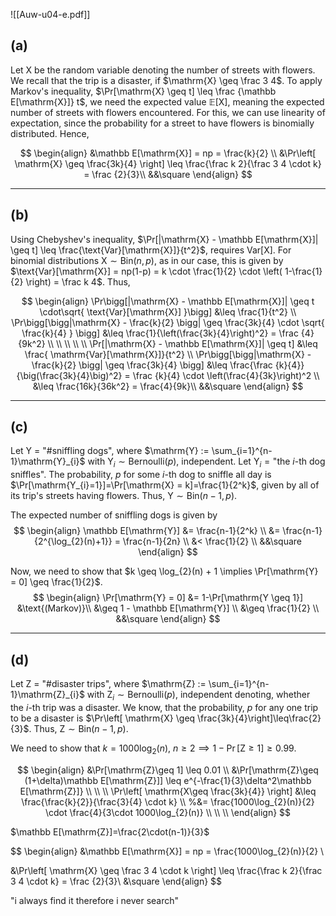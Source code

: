 ![[Auw-u04-e.pdf]]

## (a)
Let $\mathrm{X}$ be the random variable denoting the number of streets with flowers. We recall that the trip is a disaster, if $\mathrm{X} \geq \frac 3 4$. To apply Markov's inequality, $\Pr[\mathrm{X} \geq t] \leq \frac {\mathbb E[\mathrm{X}]} t$, we need the expected value $\mathbb{E}[\mathrm{X}]$, meaning the expected number of streets with flowers encountered.
For this, we can use linearity of expectation, since the probability for a street to have flowers is binomially distributed. Hence,

$$
\begin{align}
&\mathbb E[\mathrm{X}] = np = \frac{k}{2} \\
&\Pr\left[ \mathrm{X} \geq \frac{3k}{4} \right] \leq \frac{\frac k 2}{\frac 3 4 \cdot k} = \frac {2}{3}\\
&&\square
\end{align}
$$

___
## (b)
Using Chebyshev's inequality, $\Pr[|\mathrm{X} - \mathbb E[\mathrm{X}]| \geq t] \leq \frac{\text{Var}[\mathrm{X}]}{t^2}$, requires $\text{Var}[\mathrm{X}]$. For binomial distributions $\mathrm{X} \sim \mathrm{Bin}(n, p)$, as in our case, this is given by $\text{Var}[\mathrm{X}] = np(1-p) = k \cdot \frac{1}{2} \cdot \left( 1-\frac{1}{2} \right) = \frac k 4$. Thus,

$$
\begin{align}
\Pr\bigg[|\mathrm{X} - \mathbb E[\mathrm{X}]| \geq t \cdot\sqrt{ \text{Var}[\mathrm{X}] }\bigg] &\leq \frac{1}{t^2}  \\
\Pr\bigg[\bigg|\mathrm{X} - \frac{k}{2} \bigg| \geq \frac{3k}{4} \cdot \sqrt{ \frac{k}{4} } \bigg] &\leq \frac{1}{\left(\frac{3k}{4}\right)^2} = \frac {4}{9k^2} \\
 \\
 \\
 \\
 \\
\Pr[|\mathrm{X} - \mathbb E[\mathrm{X}]| \geq t] &\leq \frac{ \mathrm{Var}[\mathrm{X}]}{t^2}  \\
\Pr\bigg[\bigg|\mathrm{X} - \frac{k}{2} \bigg| \geq \frac{3k}{4} \bigg] &\leq \frac{\frac {k}{4}}{\big(\frac{3k}{4}\big)^2} = \frac {k}{4} \cdot \left(\frac{4}{3k}\right)^2 \\
&\leq \frac{16k}{36k^2} = \frac{4}{9k}\\
&&\square
\end{align}
$$

___
## (c)
Let $\text{Y = "\# sniffling dogs"}$, where $\mathrm{Y} := \sum_{i=1}^{n-1}\mathrm{Y}_{i}$ with $\mathrm{Y}_{i} \sim \mathrm{Bernoulli}(p)$, independent. Let $\mathrm{Y}_{i}= \text{"the }i\text{-th dog sniffles"}$. The probability, $p$ for some $i$-th dog to sniffle all day is $\Pr[\mathrm{Y_{i}=1}]=\Pr[\mathrm{X} = k]=\frac{1}{2^k}$, given by all of its trip's streets having flowers. Thus, $\mathrm{Y} \sim \text{Bin}(n-1, p)$. 

The expected number of sniffling dogs is given by
$$
\begin{align}
\mathbb E[\mathrm{Y}] &= \frac{n-1}{2^k} \\
&= \frac{n-1}{2^{\log_{2}(n)+1}} = \frac{n-1}{2n} \\
&< \frac{1}{2} \\
&&\square
\end{align}
$$

Now, we need to show that $k \geq \log_{2}(n) + 1  \implies \Pr[\mathrm{Y} = 0] \geq \frac{1}{2}$.
$$ \begin{align}
\Pr[\mathrm{Y} = 0] &= 1-\Pr[\mathrm{Y \geq 1}] &\text{(Markov)}\\
&\geq 1 - \mathbb E[\mathrm{Y}] \\
&\geq \frac{1}{2} \\
&&\square
\end{align}
$$

___
## (d)
Let $\text{Z = "\# disaster trips"}$,  where $\mathrm{Z} := \sum_{i=1}^{n-1}\mathrm{Z}_{i}$ with $\mathrm{Z}_{i} \sim \mathrm{Bernoulli}(p)$, independent denoting, whether the $i$-th trip was a disaster. We know, that the probability, $p$ for any one trip to be a disaster is $\Pr\left[ \mathrm{X} \geq \frac{3k}{4}\right]\leq\frac{2}{3}$. Thus, $\mathrm{Z} \sim \text{Bin}(n-1, p)$.

We need to show that $k = 1000\log_{2}(n), \ n \geq 2 \implies 1-\Pr[\mathrm{Z}\geq 1] \geq 0.99$.

$$
\begin{align}
&\Pr[\mathrm{Z}\geq 1] \leq 0.01 \\
&\Pr[\mathrm{Z}\geq (1+\delta)\mathbb E[\mathrm{Z}]] \leq e^{-\frac{1}{3}\delta^2\mathbb E[\mathrm{Z}]} \\
 \\
 \\
\Pr\left[ \mathrm{X\geq \frac{3k}{4}} \right] &\leq \frac{\frac{k}{2}}{\frac{3}{4} \cdot k} \\
%&= \frac{1000\log_{2}(n)}{2} \cdot \frac{4}{3\cdot 1000\log_{2}(n)} \\
 \\
 \\
\end{align}
$$



$\mathbb E[\mathrm{Z}]=\frac{2\cdot(n-1)}{3}$


$$
\begin{align}
&\mathbb E[\mathrm{X}] = np = \frac{1000\log_{2}(n)}{2} \\

&\Pr\left[ \mathrm{X} \geq \frac 3 4 \cdot k \right] \leq \frac{\frac k 2}{\frac 3 4 \cdot k} = \frac {2}{3}\\
&\square
\end{align}
$$










"i always find it therefore i never search"

